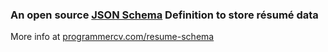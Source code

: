 ### An open source [JSON Schema](http://json-schema.org/) Definition to store résumé data

More info at [programmercv.com/resume-schema](https://programmercv.com/resume-schema)